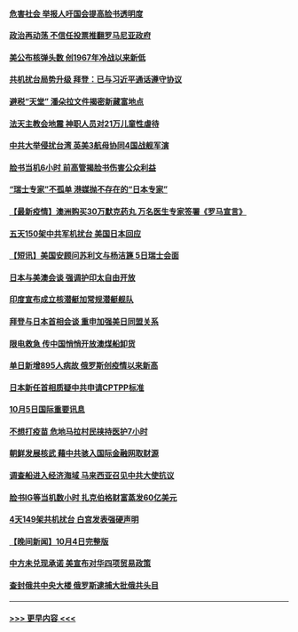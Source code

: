 #### [危害社会 举报人吁国会提高脸书透明度](../pages/prog202/a103234971.md?t=10061250) 
#### [政治再动荡 不信任投票推翻罗马尼亚政府](../pages/prog202/a103235293.md?t=10061250) 
#### [美公布核弹头数 创1967年冷战以来新低](../pages/prog202/a103235258.md?t=10061250) 
#### [共机扰台局势升级 拜登：已与习近平通话遵守协议](../pages/prog202/a103235183.md?t=10061250) 
#### [避税“天堂” 潘朵拉文件揭密新藏富地点](../pages/prog202/a103235060.md?t=10061250) 
#### [法天主教会地震 神职人员对21万儿童性虐待](../pages/prog202/a103235006.md?t=10061250) 
#### [中共大举侵扰台湾 英美3航母协同4国战舰军演](../pages/prog202/a103234920.md?t=10061250) 
#### [脸书当机6小时 前高管揭脸书伤害公众利益](../pages/prog202/a103234944.md?t=10061250) 
#### [“瑞士专家”不孤单 港媒抛不存在的“日本专家”](../pages/prog202/a103234738.md?t=10061250) 
#### [【最新疫情】澳洲购买30万默克药丸 万名医生专家签署《罗马宣言》](../pages/prog202/a103234824.md?t=10061250) 
#### [五天150架中共军机扰台 美国日本回应](../pages/prog202/a103234811.md?t=10061250) 
#### [【短讯】美国安顾问苏利文与杨洁篪 5日瑞士会面](../pages/prog202/a103234736.md?t=10061250) 
#### [日本与美澳会谈 强调护印太自由开放](../pages/prog202/a103234712.md?t=10061250) 
#### [印度宣布成立核潜艇加常规潜艇舰队](../pages/prog202/a103234625.md?t=10061250) 
#### [拜登与日本首相会谈 重申加强美日同盟关系](../pages/prog202/a103234617.md?t=10061250) 
#### [限电救急 传中国悄悄开放澳煤船卸货](../pages/prog202/a103234623.md?t=10061250) 
#### [单日新增895人病故 俄罗斯创疫情以来新高](../pages/prog202/a103234612.md?t=10061250) 
#### [日本新任首相质疑中共申请CPTPP标准](../pages/prog202/a103234516.md?t=10061250) 
#### [10月5日国际重要讯息](../pages/prog202/a103234508.md?t=10061250) 
#### [不想打疫苗 危地马拉村民挟持医护7小时](../pages/prog202/a103234467.md?t=10061250) 
#### [朝鲜发展核武 藉中共骇入国际金融网取财源](../pages/prog202/a103234276.md?t=10061250) 
#### [调查船进入经济海域 马来西亚召见中共大使抗议](../pages/prog202/a103234411.md?t=10061250) 
#### [脸书IG等当机数小时 扎克伯格财富蒸发60亿美元](../pages/prog202/a103234257.md?t=10061250) 
#### [4天149架共机扰台 白宫发表强硬声明](../pages/prog202/a103234274.md?t=10061250) 
#### [【晚间新闻】10月4日完整版](../pages/prog202/a103234281.md?t=10061250) 
#### [中方未兑现承诺 美宣布对华四项贸易政策](../pages/prog202/a103234253.md?t=10061250) 
#### [查封俄共中央大楼 俄罗斯逮捕大批俄共头目](../pages/prog202/a103234216.md?t=10061250) 

----
#### [ >>> 更早内容 <<< ](../indexes/prog202-earlier.md)
